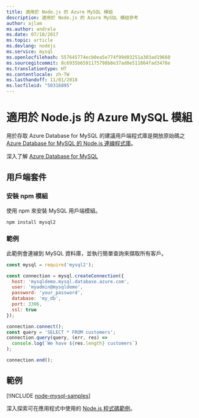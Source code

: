 ```yaml
---
title: 適用於 Node.js 的 Azure MySQL 模組
description: 適用於 Node.js 的 Azure MySQL 模組參考
author: ajlam
ms.author: andrela
ms.date: 07/18/2017
ms.topic: article
ms.devlang: nodejs
ms.service: mysql
ms.openlocfilehash: 557645774ecb0ea5e774f99d03251a303ad19660
ms.sourcegitcommit: 8c6935b6591175798b8e37ad0e511864fad3478e
ms.translationtype: HT
ms.contentlocale: zh-TW
ms.lasthandoff: 11/01/2018
ms.locfileid: "50316895"
---
```

# <a name="azure-mysql-modules-for-nodejs"></a>適用於 Node.js 的 Azure MySQL 模組

用於存取 Azure Database for MySQL 的建議用戶端程式庫是開放原始碼之 [Azure Database for MySQL 的 Node.js 連線程式庫](https://github.com/sidorares/node-mysql2)。 

深入了解 [Azure Database for MySQL](https://docs.microsoft.com/azure/MySQL/)

## <a name="client-package"></a>用戶端套件

### <a name="install-the-npm-module"></a>安裝 npm 模組

使用 npm 來安裝 MySQL 用戶端模組。

```bash
npm install mysql2
```   

### <a name="example"></a>範例

此範例會連線到 MySQL 資料庫，並執行簡單查詢來擷取所有客戶。

```javascript
const mysql = require('mysql2');

const connection = mysql.createConnection({
  host: 'mysqldemo.mysql.database.azure.com',
  user: 'myadmin@mysqldemo',
  password: 'your_password',
  database: 'my_db',
  port: 3306,
  ssl: true
});

connection.connect();
const query = 'SELECT * FROM customers';
connection.query(query, (err, res) =>
  console.log(`We have ${res.length} customers`)
);

connection.end();
```

## <a name="samples"></a>範例

[!INCLUDE [node-mysql-samples](../docs-ref-conceptual/includes/mysql-samples.md)]

深入探索可在應用程式中使用的 [Node.js 程式碼範例](https://azure.microsoft.com/resources/samples/?platform=nodejs)。
